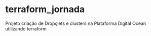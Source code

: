 # terraform_jornada
Projeto criação de Dropçlets e clusters na Plataforma Digital Ocean utilizando terraform
